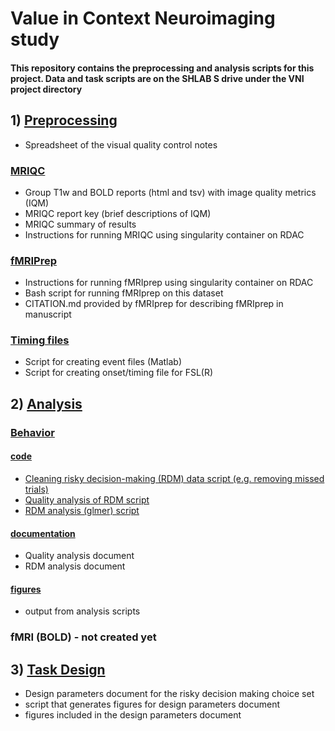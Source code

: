 # Value in Context Neuroimaging study 

#### This repository contains the preprocessing and analysis scripts for this project. Data and task scripts are on the SHLAB S drive under the VNI project directory

## 1) [Preprocessing](./preprocessing)
  - Spreadsheet of the visual quality control notes 
### [MRIQC](./preprocessing/MRIQC)
  - Group T1w and BOLD reports (html and tsv) with image quality metrics (IQM)
  - MRIQC report key (brief descriptions of IQM)
  - MRIQC summary of results
  - Instructions for running MRIQC using singularity container on RDAC
### [fMRIPrep](./preprocessing/fMRIprep)
  - Instructions for running fMRIprep using singularity container on RDAC
  - Bash script for running fMRIprep on this dataset
  - CITATION.md provided by fMRIprep for describing fMRIprep in manuscript
### [Timing files](./preprocessing/timingFilesSetup)
  - Script for creating event files (Matlab)
  - Script for creating onset/timing file for FSL(R)
## 2) [Analysis](./analysis)
### [Behavior](./analysis/mriBehaviorAnalysis)

#### [code](./analysis/mriBehaviorAnalysis/code)
  - [Cleaning risky decision-making (RDM) data script (e.g. removing missed trials)](./analysis/mriBehaviorAnalysis/code/vniRDMclean.R)
  - [Quality analysis of RDM script](./analysis/mriBehaviorAnalysis/code/vniRDMqa.R)
  - [RDM analysis (glmer) script](./analysis/mriBehaviorAnalysis/code/vniRDManalysis.Rmd)
#### [documentation](./analysis/mriBehaviorAnalysis/documentation)
  - Quality analysis document
  - RDM analysis document
#### [figures](./analysis/mriBehaviorAnalysis/figures)
  - output from analysis scripts
### fMRI (BOLD) - not created yet

## 3) [Task Design](./taskDesign)
  - Design parameters document for the risky decision making choice set
  - script that generates figures for design parameters document
  - figures included in the design parameters document


